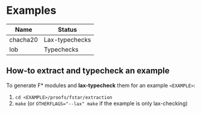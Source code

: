# Examples

| Name     | Status         |
| -------- | -------------- |
| chacha20 | Lax-typechecks |
| lob      | Typechecks     |

## How-to extract and typecheck an example
To generate F* modules and **lax-typecheck** them for an example `<EXAMPLE>`:
1. `cd <EXAMPLE>/proofs/fstar/extraction`
2. `make` (or `OTHERFLAGS="--lax" make` if the example is only lax-checking)

